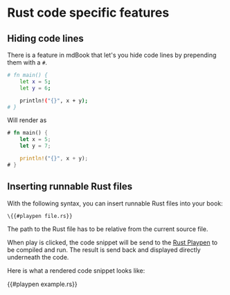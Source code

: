 # Rust code specific features

## Hiding code lines

There is a feature in mdBook that let's you hide code lines by prepending them with a `#`.

```bash
# fn main() {
    let x = 5;
    let y = 6;

    println!("{}", x + y);
# }
```

Will render as

```rust
# fn main() {
    let x = 5;
    let y = 7;

    println!("{}", x + y);
# }
```


## Inserting runnable Rust files

With the following syntax, you can insert runnable Rust files into your book:

```hbs
\{{#playpen file.rs}}
```

The path to the Rust file has to be relative from the current source file.

When play is clicked, the code snippet will be send to the [Rust Playpen] to be compiled and run. The result is send back and displayed directly underneath the code.

Here is what a rendered code snippet looks like:

{{#playpen example.rs}}

[Rust Playpen]: https://play.rust-lang.org/